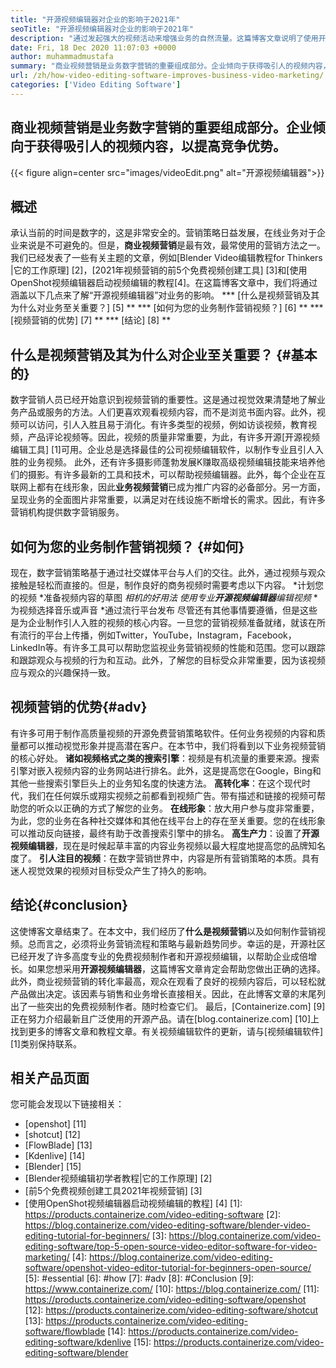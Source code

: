 ```yaml
---
title: "开源视频编辑器对企业的影响于2021年" 
seoTitle: "开源视频编辑器对企业的影响于2021年" 
description: "通过发起强大的视频活动来增强业务的自然流量。这篇博客文章说明了使用开源视频编辑器的好处。" 
date: Fri, 18 Dec 2020 11:07:03 +0000
author: muhammadmustafa
summary: "商业视频营销是业务数字营销的重要组成部分。企业倾向于获得吸引人的视频内容，以提高竞争优势。" 
url: /zh/how-video-editing-software-improves-business-video-marketing/
categories: ['Video Editing Software']
---
```


## 商业视频营销是业务数字营销的重要组成部分。企业倾向于获得吸引人的视频内容，以提高竞争优势。

{{< figure align=center src="images/videoEdit.png" alt="开源视频编辑器">}}


## 概述
承认当前的时间是数字的，这是非常安全的。营销策略日益发展，在线业务对于企业来说是不可避免的。但是，**商业视频营销**是最有效，最常使用的营销方法之一。我们已经发表了一些有关主题的文章，例如[Blender Video编辑教程for Thinkers |它的工作原理] [2]，[2021年视频营销的前5个免费视频创建工具] [3]和[使用OpenShot视频编辑器启动视频编辑的教程[4]。在这篇博客文章中，我们将通过涵盖以下几点来了解“开源视频编辑器”对业务的影响。
  *** [什么是视频营销及其为什么对业务至关重要？] [5] **
  *** [如何为您的业务制作营销视频？] [6] **
  *** [视频营销的优势] [7] **
  *** [结论] [8] **

## 什么是视频营销及其为什么对企业至关重要？ {#基本的}
数字营销人员已经开始意识到视频营销的重要性。这是通过视觉效果清楚地了解业务产品或服务的方法。人们更喜欢观看视频内容，而不是浏览书面内容。此外，视频可以访问，引人入胜且易于消化。有许多类型的视频，例如访谈视频，教育视频，产品评论视频等。因此，视频的质量非常重要，为此，有许多开源[开源视频编辑工具] [1]可用。企业总是选择最佳的公司视频编辑软件，以制作专业且引人入胜的业务视频。
此外，还有许多摄影师蓬勃发展K赚取高级视频编辑技能来培养他们的摄影。有许多最新的工具和技术，可以帮助视频编辑器。此外，每个企业在互联网上都有在线形象，因此**业务视频营销**已成为推广内容的必备部分。另一方面，呈现业务的全面图片非常重要，以满足对在线设施不断增长的需求。因此，有许多营销机构提供数字营销服务。

## 如何为您的业务制作营销视频？ {#如何}
现在，数字营销策略基于通过社交媒体平台与人们的交往。此外，通过视频与观众接触是轻松而直接的。但是，制作良好的商务视频时需要考虑以下内容。
  *计划您的视频
  *准备视频内容的草图
  *相机的好用法
  *使用专业**开源视频编辑器**编辑视频**
  *为视频选择音乐或声音
  *通过流行平台发布
尽管还有其他事情要遵循，但是这些是为企业制作引人入胜的视频的核心内容。一旦您的营销视频准备就绪，就该在所有流行的平台上传播，例如Twitter，YouTube，Instagram，Facebook，LinkedIn等。有许多工具可以帮助您监视业务营销视频的性能和范围。您可以跟踪和跟踪观众与视频的行为和互动。此外，了解您的目标受众非常重要，因为该视频应与观众的兴趣保持一致。

## 视频营销的优势{#adv}
有许多可用于制作高质量视频的开源免费营销策略软件。任何业务视频的内容和质量都可以推动视觉形象并提高潜在客户。在本节中，我们将看到以下业务视频营销的核心好处。
**诸如视频格式之类的搜索引擎**：视频是有机流量的重要来源。搜索引擎对嵌入视频内容的业务网站进行排名。此外，这是提高您在Google，Bing和其他一些搜索引擎巨头上的业务知名度的快速方法。
**高转化率**：在这个现代时代，我们在任何娱乐或翔实视频之前都看到视频广告。带有描述和链接的视频可帮助您的听众以正确的方式了解您的业务。
**在线形象**：放大用户参与度非常重要，为此，您的业务在各种社交媒体和其他在线平台上的存在至关重要。您的在线形象可以推动反向链接，最终有助于改善搜索引擎中的排名。
****高生产力****：设置了**开源视频编辑器**，现在是时候起草丰富的内容业务视频以最大程度地提高您的品牌知名度了。
**引人注目的视频**：在数字营销世界中，内容是所有营销策略的本质。具有迷人视觉效果的视频对目标受众产生了持久的影响。

## 结论{#conclusion}
这使博客文章结束了。在本文中，我们经历了**什么是视频营销**以及如何制作营销视频。总而言之，必须将业务营销流程和策略与最新趋势同步。幸运的是，开源社区已经开发了许多高度专业的免费视频制作者和开源视频编辑，以帮助企业成倍增长。如果您想采用**开源视频编辑器**，这篇博客文章肯定会帮助您做出正确的选择。此外，商业视频营销的转化率最高，观众在观看了良好的视频内容后，可以轻松就产品做出决定。该因素与销售和业务增长直接相关。因此，在此博客文章的末尾列出了一些突出的免费视频制作者。随时检查它们。
最后，[Containerize.com] [9]正在努力介绍最新且广泛使用的开源产品。请在[blog.containerize.com] [10]上找到更多的博客文章和教程文章。有关视频编辑软件的更新，请与[视频编辑软件] [1]类别保持联系。

## 相关产品页面
您可能会发现以下链接相关：
  * [openshot] [11]
  * [shotcut] [12]
  * [FlowBlade] [13]
  * [Kdenlive] [14]
  * [Blender] [15]
  * [Blender视频编辑初学者教程|它的工作原理] [2]
  * [前5个免费视频创建工具2021年视频营销] [3]
  * [使用OpenShot视频编辑器启动视频编辑的教程] [4]
[1]: https://products.containerize.com/video-editing-software
[2]: https://blog.containerize.com/video-editing-software/blender-video-editing-tutorial-for-beginners/
[3]: https://blog.containerize.com/video-editing-software/top-5-open-source-video-editor-software-for-video-marketing/
[4]: https://blog.containerize.com/video-editing-software/openshot-video-editor-tutorial-for-beginners-open-source/
[5]: #essential
[6]: #how
[7]: #adv
[8]: #Conclusion
[9]: https://www.containerize.com/
[10]: https://blog.containerize.com/
[11]: https://products.containerize.com/video-editing-software/openshot
[12]: https://products.containerize.com/video-editing-software/shotcut
[13]: https://products.containerize.com/video-editing-software/flowblade
[14]: https://products.containerize.com/video-editing-software/kdenlive
[15]: https://products.containerize.com/video-editing-software/blender
